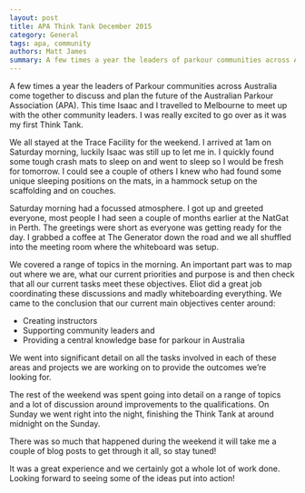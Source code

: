 ```yaml
---
layout: post
title: APA Think Tank December 2015
category: General
tags: apa, community
authors: Matt James
summary: A few times a year the leaders of parkour communities across Australia come together to discuss and plan the future of the APA. This time Isaac and I travelled to Melbourne to meet up with the other community leaders. I was really excited to go over as it was my first Think Tank.
---
```

A few times a year the leaders of Parkour communities across Australia come together to discuss and plan the future of the Australian Parkour Association (APA). This time Isaac and I travelled to Melbourne to meet up with the other community leaders. I was really excited to go over as it was my first Think Tank.

We all stayed at the Trace Facility for the weekend. I arrived at 1am on Saturday morning, luckily Isaac was still up to let me in. I quickly found some tough crash mats to sleep on and went to sleep so I would be fresh for tomorrow. I could see a couple of others I knew who had found some unique sleeping positions on the mats, in a hammock setup on the scaffolding and on couches.

Saturday morning had a focussed atmosphere. I got up and greeted everyone, most people I had seen a couple of months earlier at the NatGat in Perth. The greetings were short as everyone was getting ready for the day. I grabbed a coffee at The Generator down the road and we all shuffled into the meeting room where the whiteboard was setup.

We covered a range of topics in the morning. An important part was to map out where we are, what our current priorities and purpose is and then check that all our current tasks meet these objectives. Eliot did a great job coordinating these discussions and madly whiteboarding everything. We came to the conclusion that our current main objectives center around:

 * Creating instructors
 * Supporting community leaders and
 * Providing a central knowledge base for parkour in Australia

We went into significant detail on all the tasks involved in each of these areas and projects we are working on to provide the outcomes we’re looking for.

The rest of the weekend was spent going into detail on a range of topics and a lot of discussion around improvements to the qualifications. On Sunday we went right into the night, finishing the Think Tank at around midnight on the Sunday.

There was so much that happened during the weekend it will take me a couple of blog posts to get through it all, so stay tuned!

It was a great experience and we certainly got a whole lot of work done. Looking forward to seeing some of the ideas put into action!
